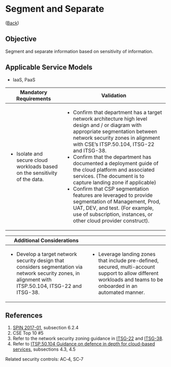 # Segment and Separate

([Back](../README.md))

## Objective

Segment and separate information based on sensitivity of information.

## Applicable Service Models

- IaaS, PaaS

| Mandatory Requirements                                                                     | Validation                                                                                                                                                                                                                                                                                                                                                                                                                                                                                                                                                                                                            |
| ------------------------------------------------------------------------------------------ | --------------------------------------------------------------------------------------------------------------------------------------------------------------------------------------------------------------------------------------------------------------------------------------------------------------------------------------------------------------------------------------------------------------------------------------------------------------------------------------------------------------------------------------------------------------------------------------------------------------------- |
| <ul><li>Isolate and secure cloud workloads based on the sensitivity of the data.</li></ul> | <ul><li>Confirm that department has a target network architecture high level design and / or diagram with appropriate segmentation between network security zones in alignment with CSE’s ITSP.50.104, ITSG-22 and ITSG-38.</li><li>Confirm that the department has documented a deployment guide of the cloud platform and associated services. (The document is to capture landing zone if applicable)</li><li>Confirm that CSP segmentation features are leveraged to provide segmentation of Management, Prod, UAT, DEV, and test. (For example, use of subscription, instances, or other cloud provider construct).</li></ul> |

| Additional Considerations                                                                                                                                 |                                                                                                                                                                                  |
| --------------------------------------------------------------------------------------------------------------------------------------------------------- | -------------------------------------------------------------------------------------------------------------------------------------------------------------------------------- |
| <ul><li>Develop a target network security design that considers segmentation via network security zones, in alignment with ITSP.50.104, ITSG-22 and ITSG-38.</li></ul> | <ul><li>Leverage landing zones that include pre-defined, secured, multi-account support to allow different workloads and teams to be onboarded in an automated manner.</li></ul> |

## References

1. [SPIN 2017-01](https://www.canada.ca/en/treasury-board-secretariat/services/access-information-privacy/security-identity-management/direction-secure-use-commercial-cloud-services-spin.html), subsection 6.2.4
2. CSE Top 10 #5
3. Refer to the network security zoning guidance in [ITSG-22](https://cyber.gc.ca/en/guidance/baseline-security-requirements-network-security-zones-government-canada-itsg-22) and [ITSG-38](https://cyber.gc.ca/en/guidance/network-security-zoning-design-considerations-placement-services-within-zones-itsg-38).
4. Refer to [ITSP.50.104 Guidance on defence in depth for cloud-based services](https://cyber.gc.ca/en/guidance/itsp50104-guidance-defence-depth-cloud-based-services), subsections 4.3, 4.5

Related security controls: AC‑4, SC‑7

